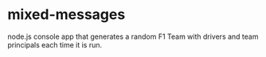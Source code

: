 # mixed-messages
node.js console app that generates a random F1 Team with drivers and team principals each time it is run.
